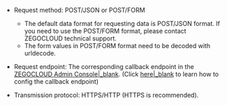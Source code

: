 - Request method: POST/JSON or POST/FORM

    <div class="mk-hint">

    - The default data format for requesting data is POST/JSON format. If you need to use the POST/FORM format, please contact ZEGOCLOUD technical support.
    - The form values in POST/FORM format need to be decoded with urldecode.
    </div>

- Request endpoint: The corresponding callback endpoint in the [ZEGOCLOUD Admin Console\|_blank](https://console.zegocloud.com). 
(Click [here\|_blank](!Server_Callbacks/Configuration_Instructions) to learn how to config the callback endpoint)

- Transmission protocol: HTTPS/HTTP (HTTPS is recommended).










